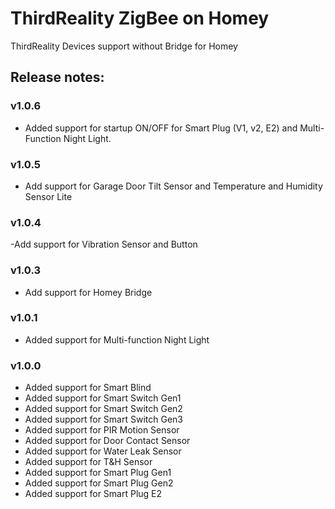 # ThirdReality ZigBee on Homey
ThirdReality Devices support without Bridge for Homey

## Release notes:

### v1.0.6
- Added support for startup ON/OFF for Smart Plug (V1, v2, E2) and Multi-Function Night Light.

### v1.0.5
- Add support for Garage Door Tilt Sensor and Temperature and Humidity Sensor Lite

### v1.0.4
-Add support for Vibration Sensor and Button

### v1.0.3
- Add support for Homey Bridge

### v1.0.1
- Added support for Multi-function Night Light

### v1.0.0
- Added support for Smart Blind 
- Added support for Smart Switch Gen1	
- Added support for Smart Switch Gen2	
- Added support for Smart Switch Gen3	
- Added support for PIR Motion Sensor	
- Added support for Door Contact Sensor	
- Added support for Water Leak Sensor	
- Added support for T&H Sensor
- Added support for Smart Plug Gen1	
- Added support for Smart Plug Gen2	
- Added support for Smart Plug E2